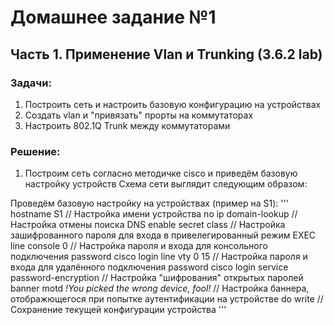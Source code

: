 # Домашнее задание №1
## Часть 1. Применение Vlan и Trunking (3.6.2 lab)
### Задачи:
1. Построить сеть и настроить базовую конфигурацию на устройствах
2. Создать vlan и "привязать" прорты на коммутаторах
3. Настроить 802.1Q Trunk между коммутаторами
### Решение:
1. Построим сеть согласно методичке cisco и приведём базовую настройку устройств
Схема сети выглядит следующим образом:

Проведём базовую настройку на устройствах (пример на S1):
'''
hostname S1 // Настройка имени устройства
no ip domain-lookup // Настройка отмены поиска DNS
enable secret class // Настройка зашифрованного пароля для входа в привелегированный режим EXEC
line console 0 // Настройка пароля и входа для консольного подключения
 password cisco
 login
line vty 0 15 // Настройка пароля и входа для удалённого подключения
 password cisco
 login
service password-encryption // Настройка "шифрования" открытых паролей
banner motd *!You picked the wrong device, fool!* // Настройка баннера, отображющегося при попытке аутентификации на устройстве
do write // Сохранение текущей конфигурации устройства
'''

